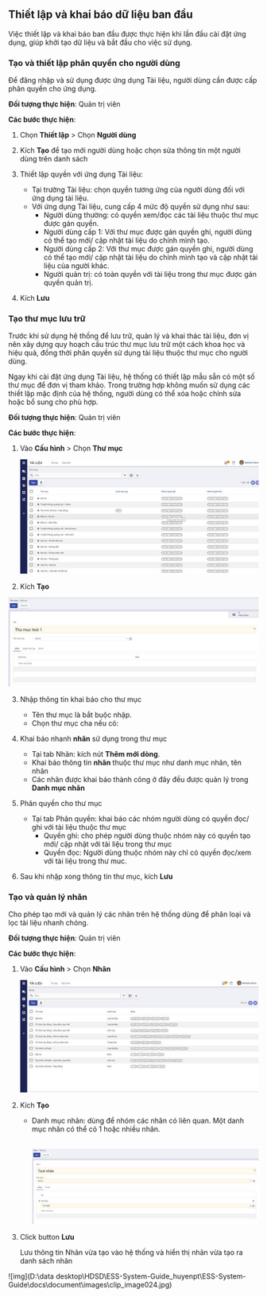 

## Thiết lập và khai báo dữ liệu ban đầu

Việc thiết lập và khai báo ban đầu được thực hiện khi lần đầu cài đặt ứng dụng, giúp khởi tạo dữ liệu và bắt đầu cho việc sử dụng. 

### Tạo và thiết lập phân quyền cho người dùng

Để đăng nhập và sử dụng được ứng dụng Tài liệu, người dùng cần được cấp phân quyền cho ứng dụng. 

**Đối tượng thực hiện**: Quản trị viên

**Các bước thực hiện**:

1. Chọn **Thiết lập** > Chọn **Người dùng**

2. Kích **Tạo** để tạo mới người dùng hoặc chọn sửa thông tin một người dùng trên danh sách
3. Thiết lập quyền với ứng dụng Tài liệu:
   - Tại trường Tài liệu: chọn quyền tương ứng của người dùng đối với ứng dụng tài liệu. 
   - Với ứng dụng Tài liệu, cung cấp 4 mức độ quyền sử dụng như sau: 
     - Người dùng thường: có quyền xem/đọc các tài liệu thuộc thư mục được gán quyền.
     - Người dùng cấp 1: Với thư mục được gán quyền ghi, người dùng có thể tạo mới/ cập nhật tài liệu do chính mình tạo. 
     - Người dùng cấp 2: Với thư mục được gán quyền ghi, người dùng có thể tạo mới/ cập nhật tài liệu do chính mình tạo và cập nhật tài liệu của người khác. 
     - Người quản trị: có toàn quyền với tài liệu trong thư mục được gán quyền quản trị. 
4. Kích **Lưu** 

### Tạo thư mục lưu trữ 

Trước khi sử dụng hệ thống để lưu trữ, quản lý và khai thác tài liệu, đơn vị nên xây dựng quy hoạch cấu trúc thư mục lưu trữ  một cách khoa học và hiệu quả, đồng thời phân quyền sử dụng tài liệu thuộc thư mục cho người dùng.  

Ngay khi cài đặt ứng dụng Tài liệu, hệ thống có thiết lập mẫu sẵn có một số thư mục để đơn vị tham khảo. Trong trường hợp không muốn sử dụng các thiết lập mặc định của hệ thống, người dùng có thể xóa hoặc chỉnh sửa  hoặc bổ sung cho phù hợp. 

**Đối tượng thực hiện**: Quản trị viên

**Các bước thực hiện**:

1. Vào **Cấu hình** > Chọn **Thư mục** 

   ![Graphical user interface, application  Description automatically generated](images/clip_image008.jpg) 

2. Kích **Tạo**

![img](images/clip_image010.jpg)

3. Nhập thông tin khai báo cho thư mục

   - Tên thư mục là bắt buộc nhập. 
   - Chọn thư mục cha nếu có: 

4. Khai báo nhanh **nhãn** sử dụng trong thư mục

   - Tại tab Nhãn: kích nút **Thêm mới dòng**. 
   -  Khai báo thông tin **nhãn** thuộc thư mục như danh mục nhãn, tên nhãn
   - Các nhãn được khai báo thành công ở đây đều được quản lý trong **Danh mục nhãn**

5. Phân quyền cho thư mục 

   - Tại tab Phân quyền: khai báo các nhóm người dùng có quyền đọc/ ghi với tài liệu thuộc thư mục
     - Quyền ghi: cho phép người dùng thuộc nhóm này có quyền tạo mới/ cập nhật với tài liệu trong thư mục
     - Quyền đọc: Người dùng thuộc nhóm này chỉ có quyền đọc/xem với tài liệu trong thư muc.  

6. Sau khi nhập xong thông tin thư mục, kích **Lưu** 


### Tạo và quản lý nhãn 

Cho phép tạo mới và quản lý các nhãn trên hệ thống dùng để phân loại và lọc tài liệu nhanh chóng. 

**Đối tượng thực hiện**: Quản trị viên

**Các bước thực hiện**:

1. Vào **Cấu hình** > Chọn **Nhãn**

   

   ![Graphical user interface, application  Description automatically generated](images/clip_image020.jpg)

   

2. Kích **Tạo**

   - Danh mục nhãn: dùng để nhóm các nhãn có liên quan. Một danh mục nhãn có thể có 1 hoặc nhiều nhãn. 

     ​	                                                	![](images/clip_image022.jpg)         

2. Click button **Lưu**

   Lưu thông tin Nhãn vừa tạo vào hệ thống và hiển thị nhãn vừa tạo ra danh sách nhãn

 

![img](D:\data desktop\HDSD\ESS-System-Guide_huyenpt\ESS-System-Guide\docs\document\images\clip_image024.jpg)